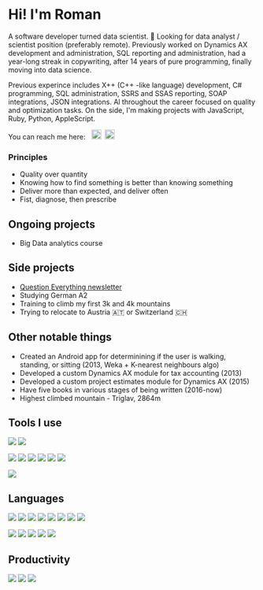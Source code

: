 # Hi! I'm Roman

A software developer turned data scientist. 💼 Looking for data analyst / scientist position (preferably remote).
Previously worked on Dynamics AX development and administration, SQL reporting and administration, had a year-long streak in copywriting, after 14 years of pure programming, finally moving into data science. 

Previous experince includes X++ (C++ -like language) development, C# programming, SQL administration, SSRS and SSAS reporting, SOAP integrations, JSON integrations. Al throughout the career focused on quality and optimization tasks. On the side, I'm making projects with JavaScript, Ruby, Python, AppleScript.  

You can reach me here: &nbsp; <a href="https://twitter.com/romandek_com"><img height="20" width="20" src="https://unpkg.com/simple-icons@v3/icons/twitter.svg" /></a> &nbsp;<a href="https://www.linkedin.com/in/romandek/"><img height="20" width="20" src="https://unpkg.com/simple-icons@v3/icons/linkedin.svg" /></a>

### Principles
* Quality over quantity
* Knowing how to find something is better than knowing something
* Deliver more than expected, and deliver often
* Fist, diagnose, then prescribe 

## Ongoing projects
- Big Data analytics course 

## Side projects 
- [Question Everything newsletter](https://questioneverything.substack.com)
- Studying German A2 
- Training to climb my first 3k and 4k mountains
- Trying to relocate to Austria 🇦🇹 or Switzerland 🇨🇭

## Other notable things 
- Created an Android app for determinining if the user is walking, standing, or sitting (2013, Weka + K-nearest neighbours algo)
- Developed a custom Dynamics AX module for tax accounting (2013) 
- Developed a custom project estimates module for Dynamics AX (2015)
- Have five books in various stages of being written (2016-now)
- Highest climbed mountain - Triglav, 2864m 

## Tools I use
![](https://img.shields.io/badge/MacOS-10.15-informational?style=flat-square&logo=apple&logoColor=white&color=449ae8)
![](https://img.shields.io/badge/Windows-10-informational?style=flat-square&logo=windows&logoColor=white&color=449ae8)

![](https://img.shields.io/badge/IDE-PyCharm-informational?style=flat-square&logo=pc&logoColor=white&color=449ae8)
![](https://img.shields.io/badge/IDE-Jupyter-informational?style=flat-square&logo=jupyter&logoColor=white&color=449ae8)
![](https://img.shields.io/badge/IDE-VisualStudio-informational?style=flat-square&logo=visual-studio&logoColor=white&color=449ae8)
![](https://img.shields.io/badge/IDE-VisualStudio%20Code-informational?style=flat-square&logo=visual-studio-code&logoColor=white&color=449ae8)
![](https://img.shields.io/badge/DBMS-Microsoft%20SQL%20Server-informational?style=flat-square&logo=microsoft-sql-server&logoColor=white&color=449ae8)
![](https://img.shields.io/badge/Editor-Sublime%20Text-informational?style=flat-square&logo=sublime-text&logoColor=white&color=449ae8)

![](https://img.shields.io/badge/VC-GitHub-informational?style=flat-square&logo=github&logoColor=white&color=449ae8)

## Languages 
![](https://img.shields.io/badge/Python%203.7-Intermediate-informational?style=flat-square&logo=python&logoColor=white&color=2bbc8a)
![](https://img.shields.io/badge/X++-Advanced-informational?style=flat-square&logo=Dynamics-365&logoColor=white&color=2bbc8a)
![](https://img.shields.io/badge/SQL-Advanced-informational?style=flat-square&logo=microsoft-sql-server&logoColor=white&color=2bbc8a)
![](https://img.shields.io/badge/AppleScript-Advanced-informational?style=flat-square&logo=Apple&logoColor=white&color=2bbc8a)
![](https://img.shields.io/badge/HTML5-Advanced-informational?style=flat-square&logo=html5&logoColor=white&color=2bbc8a)
![](https://img.shields.io/badge/CSS3-Advanced-informational?style=flat-square&logo=css3&logoColor=white&color=2bbc8a)
![](https://img.shields.io/badge/JavaScript-Intermediate-informational?style=flat-square&logo=javascript&logoColor=white&color=2bbc8a)
![](https://img.shields.io/badge/Ruby-Beginner-informational?style=flat-square&logo=ruby&logoColor=white&color=2bbc8a)


![](https://img.shields.io/badge/English-C2-informational?style=flat-square&logo=duolingo&logoColor=white&color=2bbc8a)
![](https://img.shields.io/badge/Lithuanian-C2-informational?style=flat-square&logo=duolingo&logoColor=white&color=2bbc8a)
![](https://img.shields.io/badge/Russian-C2-informational?style=flat-square&logo=duolingo&logoColor=white&color=2bbc8a)
![](https://img.shields.io/badge/French-A1-informational?style=flat-square&logo=duolingo&logoColor=white&color=2bbc8a)
![](https://img.shields.io/badge/German-A1-informational?style=flat-square&logo=duolingo&logoColor=white&color=2bbc8a)

## Productivity 
![](https://img.shields.io/badge/Task%20management-OmniFocus-informational?style=flat-square&logo=omnifocus&logoColor=white&color=a18cff)
![](https://img.shields.io/badge/Notes-Notion-informational?style=flat-square&logo=Notion&logoColor=white&color=a18cff)
![](https://img.shields.io/badge/Writing-Scrivener-informational?style=flat-square&logo=Scrivener&logoColor=white&color=a18cff)
